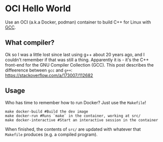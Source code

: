 # OCI Hello World

Use an OCI (a.k.a Docker, podman) container to build C++ for Linux with
[GCC](https://hub.docker.com/_/gcc).

## What compiler?

Ok so I was a little lost since last using g++ about 20 years ago, and I couldn't remember if that
was still a thing.  Apparently it is - it's the C++ front-end for the GNU Compiler Collection (GCC).
This post describes the diffeerence between `gcc` and `g++`:
<https://stackoverflow.com/a/173007/112682>

## Usage

Who has time to remember how to run Docker?  Just use the `Makefile`!

```shell
make docker-build #Build the dev image
make docker-run #Runs `make` in the container, working at src/
make docker-interactive #Start an interactive session in the container
```

When finished, the contents of `src/` are updated with whatever that `Makefile`
produces (e.g. a compiled program).
